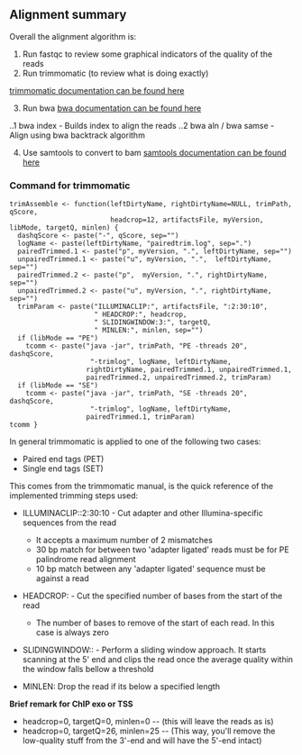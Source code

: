 
## Alignment summary

Overall the alignment algorithm is:

1. Run fastqc to review some graphical indicators of the quality of the reads
2. Run trimmomatic (to review what is doing exactly)

[trimmomatic documentation can be found here](http://www.usadellab.org/cms/uploads/supplementary/Trimmomatic/TrimmomaticManual_V0.30.pdf)


3. Run bwa [bwa documentation can be found here](http://bio-bwa.sourceforge.net/bwa.shtml)

 ..1 bwa index - Builds index to align the reads
 ..2 bwa aln / bwa samse - Align using bwa backtrack algorithm

4. Use samtools to convert to bam [samtools documentation can be found here](http://samtools.sourceforge.net/samtools.shtml)

### Command for trimmomatic

```
trimAssemble <- function(leftDirtyName, rightDirtyName=NULL, trimPath, qScore,
                         headcrop=12, artifactsFile, myVersion, libMode, targetQ, minlen) {
  dashqScore <- paste("-", qScore, sep="")
  logName <- paste(leftDirtyName, "pairedtrim.log", sep=".")
  pairedTrimmed.1 <- paste("p", myVersion, ".", leftDirtyName, sep="")
  unpairedTrimmed.1 <- paste("u", myVersion, ".",  leftDirtyName, sep="")
  pairedTrimmed.2 <- paste("p",  myVersion, ".", rightDirtyName, sep="")
  unpairedTrimmed.2 <- paste("u", myVersion, ".", rightDirtyName, sep="") 
  trimParam <- paste("ILLUMINACLIP:", artifactsFile, ":2:30:10", 
                     " HEADCROP:", headcrop,
                     " SLIDINGWINDOW:3:", targetQ,
                     " MINLEN:", minlen, sep="")
  if (libMode == "PE")
    tcomm <- paste("java -jar", trimPath, "PE -threads 20", dashqScore,
                    "-trimlog", logName, leftDirtyName,
                   rightDirtyName, pairedTrimmed.1, unpairedTrimmed.1, 
                   pairedTrimmed.2, unpairedTrimmed.2, trimParam)
  if (libMode == "SE")
    tcomm <- paste("java -jar", trimPath, "SE -threads 20", dashqScore,
                    "-trimlog", logName, leftDirtyName,
                   pairedTrimmed.1, trimParam)
tcomm }
```

In general trimmomatic is applied to one of the following two cases: 
- Paired end tags (PET)
- Single end tags (SET) 

This comes from the trimmomatic manual, is the quick reference of the implemented trimming steps used:
- ILLUMINACLIP:<artifactsFile>:2:30:10 - Cut adapter and other Illumina-specific sequences from the read 
  - It accepts a maximum number of 2 mismatches
  - 30 bp match for between two 'adapter ligated' reads must be for PE palindrome read alignment
  - 10 bp match between any 'adapter ligated' sequence must be against a read

- HEADCROP:<length> - Cut the specified number of bases from the start of the read
  - The number of bases to remove of the start of each read. In this case is always zero

- SLIDINGWINDOW:<window size>:<required quality> - Perform a sliding window approach. It starts scanning at the 5' end and clips the read once the average quality within the window falls bellow a threshold

- MINLEN: Drop the read if its below a specified length 

**Brief remark for ChIP exo or TSS**
+  headcrop=0, targetQ=0, minlen=0 -- (this will leave the reads as is)
+ headcrop=0, targetQ=26, minlen=25 -- (This way, you'll remove the low-quality stuff from the 3'-end and will have the 5'-end intact)











